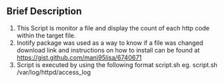 ## Brief Description ##

1. This Script is monitor a file and display the count of each http code within the target file.
2. Inotify package was used as a way to know if a file was changed
		download link and instructions on how to install can be found at https://gist.github.com/mani95lisa/6740671
3. Script is executed by using the following format 
		script.sh <target file>
		eg.
		script.sh /var/log/httpd/access_log

